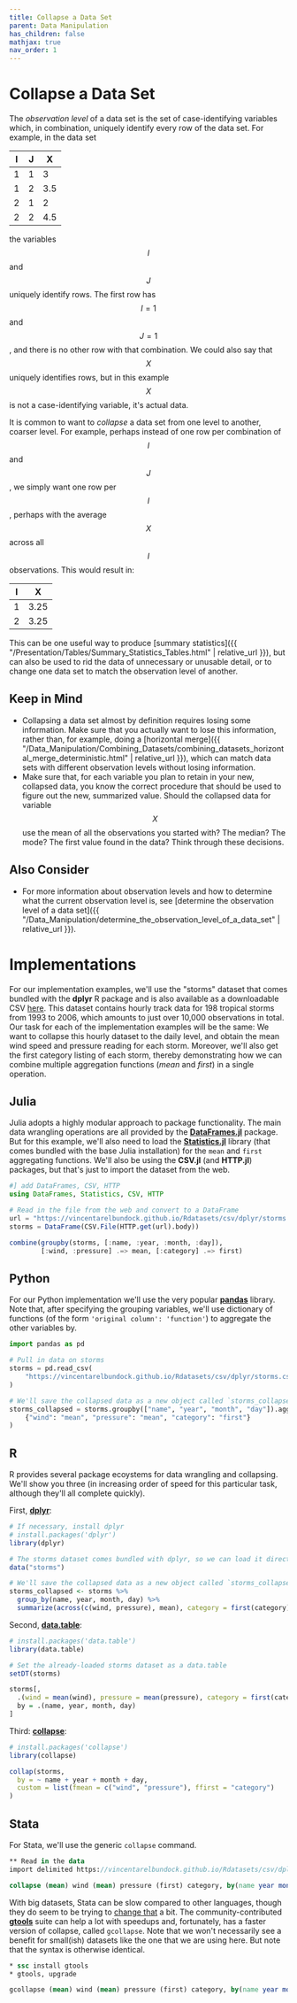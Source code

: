```yaml
---
title: Collapse a Data Set
parent: Data Manipulation
has_children: false
mathjax: true
nav_order: 1
---
```


# Collapse a Data Set

The *observation level* of a data set is the set of case-identifying variables which, in combination, uniquely identify every row of the data set. For example, in the data set

| I | J | X |
| - | - | - |
| 1 | 1 | 3 |
| 1 | 2 | 3.5 |
| 2 | 1 | 2 |
| 2 | 2 | 4.5 |

the variables $$I$$ and $$J$$ uniquely identify rows. The first row has $$I = 1$$ and $$J = 1$$, and there is no other row with that combination. We could also say that $$X$$ uniquely identifies rows, but in this example $$X$$ is not a case-identifying variable, it's actual data.

It is common to want to *collapse* a data set from one level to another, coarser level. For example, perhaps instead of one row per combination of $$I$$ and $$J$$, we simply want one row per $$I$$, perhaps with the average $$X$$ across all $$I$$ observations. This would result in:

| I |  X |
| - | - |
| 1 | 3.25 |
| 2 | 3.25 |

This can be one useful way to produce [summary statistics]({{ "/Presentation/Tables/Summary_Statistics_Tables.html" | relative_url }}), but can also be used to rid the data of unnecessary or unusable detail, or to change one data set to match the observation level of another.

## Keep in Mind

- Collapsing a data set almost by definition requires losing some information. Make sure that you actually want to lose this information, rather than, for example, doing a [horizontal merge]({{ "/Data_Manipulation/Combining_Datasets/combining_datasets_horizontal_merge_deterministic.html" | relative_url }}), which can match data sets with different observation levels without losing information.
- Make sure that, for each variable you plan to retain in your new, collapsed data, you know the correct procedure that should be used to figure out the new, summarized value. Should the collapsed data for variable $$X$$ use the mean of all the observations you started with? The median? The mode? The first value found in the data? Think through these decisions.

## Also Consider

- For more information about observation levels and how to determine what the current observation level is, see [determine the observation level of a data set]({{ "/Data_Manipulation/determine_the_observation_level_of_a_data_set" | relative_url }}).

# Implementations

For our implementation examples, we'll use the "storms" dataset that comes bundled with the **dplyr** R package and is also available as a downloadable CSV [here](https://vincentarelbundock.github.io/Rdatasets/csv/dplyr/storms.csv). This dataset contains hourly track data for 198 tropical storms from 1993 to 2006, which amounts to just over 10,000 observations in total. Our task for each of the implementation examples will be the same: We want to collapse this hourly dataset to the daily level, and obtain the mean wind speed and pressure reading for each storm. Moreover, we'll also get the first category listing of each storm, thereby demonstrating how we can combine multiple aggregation functions (*mean* and *first*) in a single operation.

## Julia

Julia adopts a highly modular approach to package functionality. The main data wrangling operations are all provided by the [**DataFrames.jl**](https://dataframes.juliadata.org/stable/) package. But for this example, we'll also need to load the [**Statistics.jl**](https://github.com/JuliaLang/Statistics.jl) library (that comes bundled with the base Julia installation) for the `mean` and `first` aggregating functions. We'll also be using the **CSV.jl** (and **HTTP.jl**) packages, but that's just to import the dataset from the web.

```julia
#] add DataFrames, CSV, HTTP
using DataFrames, Statistics, CSV, HTTP

# Read in the file from the web and convert to a DataFrame
url = "https://vincentarelbundock.github.io/Rdatasets/csv/dplyr/storms.csv"
storms = DataFrame(CSV.File(HTTP.get(url).body))

combine(groupby(storms, [:name, :year, :month, :day]),
        [:wind, :pressure] .=> mean, [:category] .=> first)
```

## Python

For our Python implementation we'll use the very popular [**pandas**](https://pandas.pydata.org/docs/) library. Note that, after specifying the grouping variables, we'll use dictionary of functions (of the form `'original column': 'function'`) to aggregate the other variables by.

```python
import pandas as pd

# Pull in data on storms
storms = pd.read_csv(
    "https://vincentarelbundock.github.io/Rdatasets/csv/dplyr/storms.csv"
)

# We'll save the collapsed data as a new object called `storms_collapsed` (this is optional)
storms_collapsed = storms.groupby(["name", "year", "month", "day"]).agg(
    {"wind": "mean", "pressure": "mean", "category": "first"}
)
```

## R

R provides several package ecoystems for data wrangling and collapsing. We'll show you three (in increasing order of speed for this particular task, although they'll all complete quickly).

First, [**dplyr**](https://dplyr.tidyverse.org/):

```r
# If necessary, install dplyr
# install.packages('dplyr')
library(dplyr)

# The storms dataset comes bundled with dplyr, so we can load it directly
data("storms")

# We'll save the collapsed data as a new object called `storms_collapsed` (this is optional)
storms_collapsed <- storms %>%
  group_by(name, year, month, day) %>%
  summarize(across(c(wind, pressure), mean), category = first(category))
```

Second, [**data.table**](https://rdatatable.gitlab.io/data.table/index.html):

```r
# install.packages('data.table')
library(data.table)

# Set the already-loaded storms dataset as a data.table
setDT(storms)

storms[,
  .(wind = mean(wind), pressure = mean(pressure), category = first(category)),
  by = .(name, year, month, day)
]
```
Third: [**collapse**](https://sebkrantz.github.io/collapse/):

```r
# install.packages('collapse')
library(collapse)

collap(storms,
  by = ~ name + year + month + day,
  custom = list(fmean = c("wind", "pressure"), ffirst = "category")
)
```

## Stata

For Stata, we'll use the generic `collapse` command.

```stata
** Read in the data
import delimited https://vincentarelbundock.github.io/Rdatasets/csv/dplyr/storms.csv

collapse (mean) wind (mean) pressure (first) category, by(name year month day)
```
With big datasets, Stata can be slow compared to other languages, though they do seem to be trying to [change that](https://www.stata.com/new-in-stata/faster-stata-speed-improvements/) a bit. The community-contributed [**gtools**](https://gtools.readthedocs.io/en/latest/usage/gtools/index.html) suite can help a lot with speedups and, fortunately, has a faster version of collapse, called `gcollapse`. Note that we won't necessarily see a benefit for small(ish) datasets like the one that we are using here. But note that the syntax is otherwise identical.

```stata
* ssc install gtools
* gtools, upgrade

gcollapse (mean) wind (mean) pressure (first) category, by(name year month day)
```

